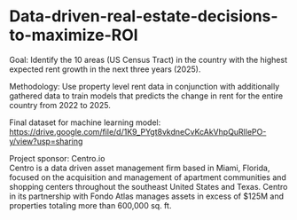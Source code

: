 # Data-driven-real-estate-decisions-to-maximize-ROI

Goal: Identify the 10 areas (US Census Tract) in the country with the highest expected rent growth in the next three years (2025).

Methodology: Use property level rent data in conjunction with additionally gathered data to train models that predicts the change in rent for the entire country from 2022 to 2025.

Final dataset for machine learning model: https://drive.google.com/file/d/1K9_PYgt8vkdneCvKcAkVhpQuRllePO-y/view?usp=sharing

Project sponsor: Centro.io      
Centro is a data driven asset management firm based in Miami, Florida, focused on the acquisition and management of apartment communities and shopping centers throughout the southeast United States and Texas. Centro in its partnership with Fondo Atlas manages assets in excess of $125M and properties totaling more than 600,000 sq. ft.
  
  
